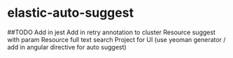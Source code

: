 # elastic-auto-suggest

##TODO
Add in jest
Add in retry annotation to cluster
Resource suggest with param
Resource full text search
Project for UI (use yeoman generator / add in angular directive for auto suggest)
